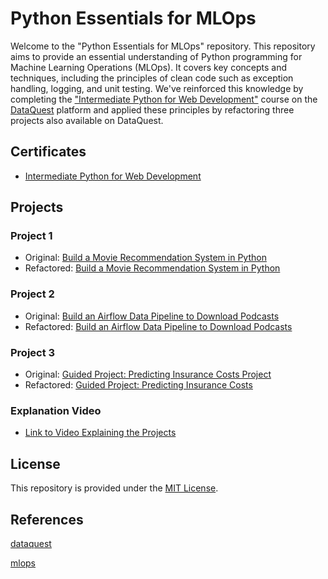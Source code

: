 # Python Essentials for MLOps

Welcome to the "Python Essentials for MLOps" repository. This repository aims to provide an essential understanding of Python programming for Machine Learning Operations (MLOps). It covers key concepts and techniques, including the principles of clean code such as exception handling, logging, and unit testing. We've reinforced this knowledge by completing the ["Intermediate Python for Web Development"](https://www.dataquest.io/course/intermediate-python-for-web-development/) course on the [DataQuest](https://www.dataquest.io/) platform and applied these principles by refactoring three projects also available on DataQuest.

## Certificates
- [Intermediate Python for Web Development](https://www.dataquest.io/](https://app.dataquest.io/verify_cert/BWX0J0R0CEHS3IT6PI2M/))

## Projects

### Project 1
- Original: [Build a Movie Recommendation System in Python](https://app.dataquest.io/m/99994/build-a-movie-recommendation-system-in-python/1/introduction)
- Refactored: [Build a Movie Recommendation System in Python](https://github.com/ClaudianoLeonardo/mlops2023/tree/main/Python_Essentials_for_Mlops/Project_01)

### Project 2
- Original: [Build an Airflow Data Pipeline to Download Podcasts](https://app.dataquest.io/c/93/m/999911/build-an-airflow-data-pipeline-to-download-podcasts)
- Refactored: [Build an Airflow Data Pipeline to Download Podcasts](https://github.com/ClaudianoLeonardo/mlops2023/tree/main/Python_Essentials_for_Mlops/Project_02)

### Project 3
- Original: [Guided Project: Predicting Insurance Costs Project](https://app.dataquest.io/c/136/m/730/guided-project%3A-predicting-insurance-costs)
- Refactored: [Guided Project: Predicting Insurance Costs](https://github.com/ClaudianoLeonardo/mlops2023/tree/main/Python_Essentials_for_Mlops/Project_03)

### Explanation Video
- [Link to Video Explaining the Projects](https://www.loom.com/share/f7780212b1f94bcd91614528daf59ac6?t=267&sid=eb1abbb7-176d-46a6-98d2-778809b21446)

## License

This repository is provided under the [MIT License](LICENSE). 

## References

[dataquest](https://www.dataquest.io/)


[mlops](https://github.com/ivanovitchm/mlops)


